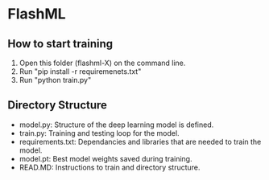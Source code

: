 
# FlashML

## How to start training 

1. Open this folder (flashml-X) on the command line.
2. Run "pip install -r requiremenets.txt"
3. Run "python train.py" 


## Directory Structure
- model.py: Structure of the deep learning model is defined.
- train.py: Training and testing loop for the model. 
- requirements.txt: Dependancies and libraries that are needed to train the model.
- model.pt: Best model weights saved during training.
- READ.MD: Instructions to train and directory structure.
